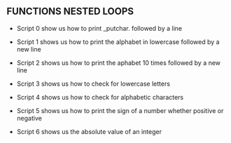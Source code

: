 ## FUNCTIONS NESTED LOOPS

* Script 0 show us how to print _putchar. followed by a line

* Script 1 shows us how to print the alphabet in lowercase followed by a new line 

* Script 2 shows us how to print the aphabet 10 times followed by a new line

* Script 3 shows us how to check for lowercase letters

* Script 4 shows us how to check for alphabetic characters

* Script 5 shows us how to print the sign of a number whether positive or negative

* Script 6 shows us the absolute value of an integer  
